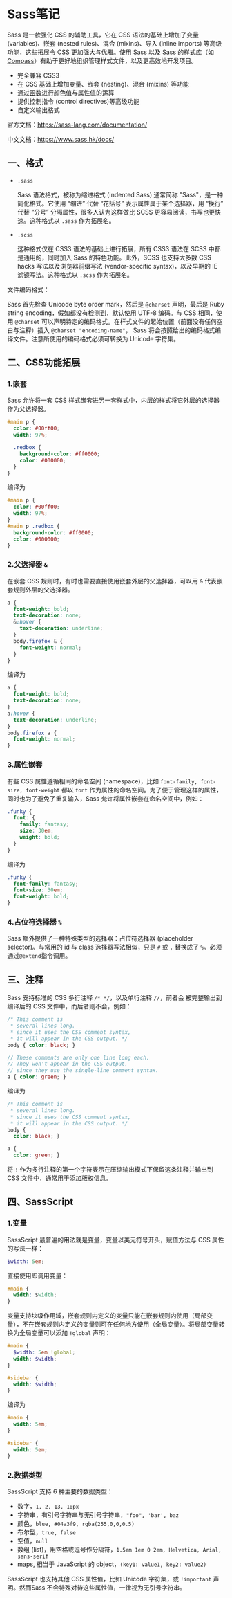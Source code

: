 # Sass笔记

Sass 是一款强化 CSS 的辅助工具，它在 CSS 语法的基础上增加了变量 (variables)、嵌套 (nested rules)、混合 (mixins)、导入 (inline imports) 等高级功能，这些拓展令 CSS 更加强大与优雅。使用 Sass 以及 Sass 的样式库（如 [Compass](http://compass-style.org/)）有助于更好地组织管理样式文件，以及更高效地开发项目。

- 完全兼容 CSS3
- 在 CSS 基础上增加变量、嵌套 (nesting)、混合 (mixins) 等功能
- 通过[函数](http://sass-lang.com/docs/yardoc/Sass/Script/Functions.html)进行颜色值与属性值的运算
- 提供控制指令 (control directives)等高级功能
- 自定义输出格式

官方文档：https://sass-lang.com/documentation/

中文文档：https://www.sass.hk/docs/

## 一、格式

* `.sass`

  Sass 语法格式，被称为缩进格式 (Indented Sass) 通常简称 "Sass"，是一种简化格式。它使用 “缩进” 代替 “花括号” 表示属性属于某个选择器，用 “换行” 代替 “分号” 分隔属性，很多人认为这样做比 SCSS 更容易阅读，书写也更快速。这种格式以 `.sass` 作为拓展名。

* `.scss`

  这种格式仅在 CSS3 语法的基础上进行拓展，所有 CSS3 语法在 SCSS 中都是通用的，同时加入 Sass 的特色功能。此外，SCSS 也支持大多数 CSS hacks 写法以及浏览器前缀写法 (vendor-specific syntax)，以及早期的 IE 滤镜写法。这种格式以 `.scss` 作为拓展名。

文件编码格式：

Sass 首先检查 Unicode byte order mark，然后是 `@charset` 声明，最后是 Ruby string encoding，假如都没有检测到，默认使用 UTF-8 编码。与 CSS 相同，使用 `@charset` 可以声明特定的编码格式。在样式文件的起始位置（前面没有任何空白与注释）插入 `@charset "encoding-name"`， Sass 将会按照给出的编码格式编译文件。注意所使用的编码格式必须可转换为 Unicode 字符集。



## 二、CSS功能拓展



### 1.嵌套

Sass 允许将一套 CSS 样式嵌套进另一套样式中，内层的样式将它外层的选择器作为父选择器。

```scss
#main p {
  color: #00ff00;
  width: 97%;

  .redbox {
    background-color: #ff0000;
    color: #000000;
  }
}
```

编译为

```css
#main p {
  color: #00ff00;
  width: 97%; 
}
#main p .redbox {
  background-color: #ff0000;
  color: #000000; 
}
```



### 2.父选择器 `&`

在嵌套 CSS 规则时，有时也需要直接使用嵌套外层的父选择器，可以用 `&` 代表嵌套规则外层的父选择器。

```scss
a {
  font-weight: bold;
  text-decoration: none;
  &:hover { 
    text-decoration: underline; 
  }
  body.firefox & { 
    font-weight: normal; 
  }
}
```

编译为

```css
a {
  font-weight: bold;
  text-decoration: none; 
}
a:hover {
  text-decoration: underline; 
}
body.firefox a {
  font-weight: normal; 
}
```



### 3.属性嵌套

有些 CSS 属性遵循相同的命名空间 (namespace)，比如 `font-family, font-size, font-weight` 都以 `font` 作为属性的命名空间。为了便于管理这样的属性，同时也为了避免了重复输入，Sass 允许将属性嵌套在命名空间中，例如：

```scss
.funky {
  font: {
    family: fantasy;
    size: 30em;
    weight: bold;
  }
}
```

编译为

```css
.funky {
  font-family: fantasy;
  font-size: 30em;
  font-weight: bold; 
}
```



### 4.占位符选择器 `%`

Sass 额外提供了一种特殊类型的选择器：占位符选择器 (placeholder selector)。与常用的 id 与 class 选择器写法相似，只是 `#` 或 `.` 替换成了 `%`。必须通过`@extend`指令调用。



## 三、注释

Sass 支持标准的 CSS 多行注释 `/* */`，以及单行注释 `//`，前者会 被完整输出到编译后的 CSS 文件中，而后者则不会，例如：

```scss
/* This comment is
 * several lines long.
 * since it uses the CSS comment syntax,
 * it will appear in the CSS output. */
body { color: black; }

// These comments are only one line long each.
// They won't appear in the CSS output,
// since they use the single-line comment syntax.
a { color: green; }
```

编译为

```css
/* This comment is
 * several lines long.
 * since it uses the CSS comment syntax,
 * it will appear in the CSS output. */
body {
  color: black; }

a {
  color: green; }
```

将 `!` 作为多行注释的第一个字符表示在压缩输出模式下保留这条注释并输出到 CSS 文件中，通常用于添加版权信息。

## 四、SassScript

### 1.变量

SassScript 最普遍的用法就是变量，变量以美元符号开头，赋值方法与 CSS 属性的写法一样：

```scss
$width: 5em;
```

直接使用即调用变量：

```css
#main {
  width: $width;
}
```

变量支持块级作用域，嵌套规则内定义的变量只能在嵌套规则内使用（局部变量），不在嵌套规则内定义的变量则可在任何地方使用（全局变量）。将局部变量转换为全局变量可以添加 `!global` 声明：

```scss
#main {
  $width: 5em !global;
  width: $width;
}

#sidebar {
  width: $width;
}
```

编译为

```css
#main {
  width: 5em;
}

#sidebar {
  width: 5em;
}
```



### 2.数据类型

SassScript 支持 6 种主要的数据类型：

- 数字，`1, 2, 13, 10px`
- 字符串，有引号字符串与无引号字符串，`"foo", 'bar', baz`
- 颜色，`blue, #04a3f9, rgba(255,0,0,0.5)`
- 布尔型，`true, false`
- 空值，`null`
- 数组 (list)，用空格或逗号作分隔符，`1.5em 1em 0 2em, Helvetica, Arial, sans-serif`
- maps, 相当于 JavaScript 的 object，`(key1: value1, key2: value2)`

SassScript 也支持其他 CSS 属性值，比如 Unicode 字符集，或 `!important` 声明。然而Sass 不会特殊对待这些属性值，一律视为无引号字符串。









